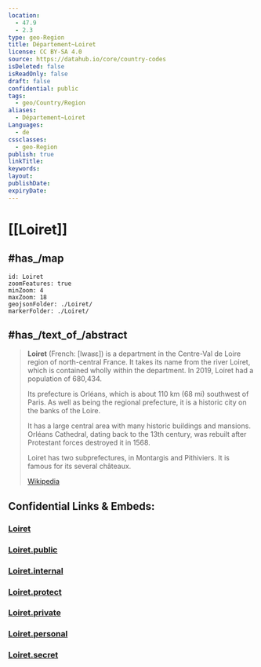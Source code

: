 ```yaml
---
location:
  - 47.9
  - 2.3
type: geo-Region
title: Département~Loiret
license: CC BY-SA 4.0
source: https://datahub.io/core/country-codes
isDeleted: false
isReadOnly: false
draft: false
confidential: public
tags:
  - geo/Country/Region
aliases:
  - Département~Loiret
Languages:
  - de
cssclasses:
  - geo-Region
publish: true
linkTitle:
keywords:
layout:
publishDate:
expiryDate:
---
```


# [[Loiret]]

## #has_/map  

```leaflet
id: Loiret
zoomFeatures: true 
minZoom: 4 
maxZoom: 18
geojsonFolder: ./Loiret/
markerFolder: ./Loiret/
```

## #has_/text_of_/abstract 

> **Loiret** (French: [lwaʁɛ]) is a department in the Centre-Val de Loire region of north-central France. 
> It takes its name from the river Loiret, which is contained wholly within the department. 
> In 2019, Loiret had a population of 680,434.
>
> Its prefecture is Orléans, which is about 110 km (68 mi) southwest of Paris. 
> As well as being the regional prefecture, it is a historic city on the banks of the Loire. 
> 
> It has a large central area with many historic buildings and mansions. 
> Orléans Cathedral, dating back to the 13th century, was rebuilt 
> after Protestant forces destroyed it in 1568. 
> 
> Loiret has two subprefectures, in Montargis and Pithiviers. It is famous for its several châteaux.
>
> [Wikipedia](https://en.wikipedia.org/wiki/Loiret) 


## Confidential Links & Embeds: 

### [Loiret](/_Standards/Earth/Continent/Europe/Europe~West/France/regions~France/Val_de_Loire/departments~Val_de_Loire/Loiret.md) 

### [Loiret.public](/_public/Earth/Continent/Europe/Europe~West/France/regions~France/Val_de_Loire/departments~Val_de_Loire/Loiret.public.md) 

### [Loiret.internal](/_internal/Earth/Continent/Europe/Europe~West/France/regions~France/Val_de_Loire/departments~Val_de_Loire/Loiret.internal.md) 

### [Loiret.protect](/_protect/Earth/Continent/Europe/Europe~West/France/regions~France/Val_de_Loire/departments~Val_de_Loire/Loiret.protect.md) 

### [Loiret.private](/_private/Earth/Continent/Europe/Europe~West/France/regions~France/Val_de_Loire/departments~Val_de_Loire/Loiret.private.md) 

### [Loiret.personal](/_personal/Earth/Continent/Europe/Europe~West/France/regions~France/Val_de_Loire/departments~Val_de_Loire/Loiret.personal.md) 

### [Loiret.secret](/_secret/Earth/Continent/Europe/Europe~West/France/regions~France/Val_de_Loire/departments~Val_de_Loire/Loiret.secret.md)


